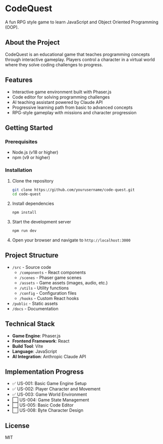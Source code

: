 # CodeQuest

A fun RPG style game to learn JavaScript and Object Oriented Programming (OOP).

## About the Project

CodeQuest is an educational game that teaches programming concepts through interactive gameplay. Players control a character in a virtual world where they solve coding challenges to progress.

## Features

- Interactive game environment built with Phaser.js
- Code editor for solving programming challenges
- AI teaching assistant powered by Claude API
- Progressive learning path from basic to advanced concepts
- RPG-style gameplay with missions and character progression

## Getting Started

### Prerequisites

- Node.js (v18 or higher)
- npm (v9 or higher)

### Installation

1. Clone the repository
   ```bash
   git clone https://github.com/yourusername/code-quest.git
   cd code-quest
   ```

2. Install dependencies
   ```bash
   npm install
   ```

3. Start the development server
   ```bash
   npm run dev
   ```

4. Open your browser and navigate to `http://localhost:3000`

## Project Structure

- `/src` - Source code
  - `/components` - React components
  - `/scenes` - Phaser game scenes
  - `/assets` - Game assets (images, audio, etc.)
  - `/utils` - Utility functions
  - `/config` - Configuration files
  - `/hooks` - Custom React hooks
- `/public` - Static assets
- `/docs` - Documentation

## Technical Stack

- **Game Engine**: Phaser.js
- **Frontend Framework**: React
- **Build Tool**: Vite
- **Language**: JavaScript
- **AI Integration**: Anthropic Claude API

## Implementation Progress

- ✅ US-001: Basic Game Engine Setup
- ✅ US-002: Player Character and Movement
- ✅ US-003: Game World Environment
- ⬜ US-004: Game State Management
- ⬜ US-005: Basic Code Editor
- ⬜ US-008: Byte Character Design

## License

MIT